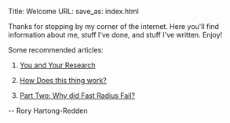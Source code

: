 Title: Welcome
URL:
save_as: index.html

Thanks for stopping by my corner of the internet. 
Here you'll find information about me, stuff I've done, and stuff I've written. 
Enjoy!

Some recommended articles:

1. [You and Your Research]({filename}/blog/2016-06-29-research.md)

2. [How Does this thing work?]({filename}/blog/2017-03-12-how-does-this-thing-work.md)

3. [Part Two: Why did Fast Radius Fail?]({filename}/blog/2024-08-09-fast-radius-two.md)


-- Rory Hartong-Redden
